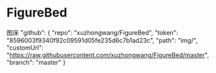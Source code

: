 # FigureBed
图床
    "github": {
      "repo": "xuzhongwang/FigureBed",
      "token": "8596003f9340f92c09591d05fe235d6c7b1ad23c",
      "path": "img/",
      "customUrl": "https://raw.githubusercontent.com/xuzhongwang/FigureBed/master",
      "branch": "master"
    }
